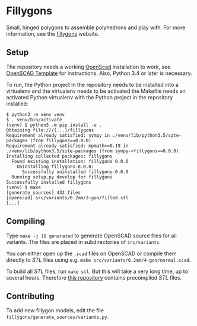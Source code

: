 # Fillygons

Small, hinged polygons to assemble polyhedrons and play with. For more information, see the [fillygons](https://fillygons.ch/) website.


## Setup

The repository needs a working [OpenScad](http://www.openscad.org/) installation to work, see [OpenSCAD Template](https://github.com/Feuermurmel/openscad-template) for instructions. Also, Python 3.4 or later is necessary.

To run, the Python project in the repository needs to be installed into a virtualenv and the virtualenv needs to be activated the Makefile needs an activated Python virtualenv with the Python project in the repository installed:

    $ python3 -m venv venv
    $ . venv/bin/activate
    (venv) $ python3 -m pip install -e .
    Obtaining file:///[...]/fillygons
    Requirement already satisfied: sympy in ./venv/lib/python3.5/site-packages (from fillygons==0.0.0)
    Requirement already satisfied: mpmath>=0.19 in ./venv/lib/python3.5/site-packages (from sympy->fillygons==0.0.0)
    Installing collected packages: fillygons
      Found existing installation: fillygons 0.0.0
        Uninstalling fillygons-0.0.0:
          Successfully uninstalled fillygons-0.0.0
      Running setup.py develop for fillygons
    Successfully installed fillygons
    (venv) $ make
    [generate_sources] 433 files
    [openscad] src/variants/0.2mm/3-gon/filled.stl
    [...]


## Compiling

Type `make -j 10 generated` to generate OpenSCAD source files for all variants. The files are placed in subdirectories of `src/variants`.

You can either open up the `.scad` files on OpenSCAD or compile them directly to _STL_ files using e.g. `make src/variants/0.2mm/4-gon/normal.scad`.

To build all _STL_ files, run `make stl`. But this will take a very long time, up to several hours.
Therefore [this repository](https://github.com/Fillygons/fillygons-stl) contains precompiled _STL_ files.


## Contributing

To add new fillygon models, edit the file `fillygons/generate_sources/variants.py`.

